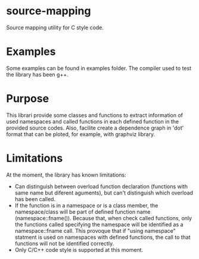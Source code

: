 # source-mapping
Source mapping utility for C style code.

# Examples

Some examples can be found in examples folder. The compiler used to test the library
has been g++.

# Purpose

This librari provide some classes and functions to extract information of used namespaces
and called functions in each defined function in the provided source codes. Also, facilite
create a dependence graph in 'dot' format that can be ploted, for example, with graphviz
library.

# Limitations

At the moment, the library has known limitations:

- Can distinguish between overload function declaration (functions with same name but diferent aguments),
  but can't distinguish which overload has been called.
- If the function is in a namespace or is a class member, the namespace/class will be part of defined
  function name (namespace::fname()). Because that, when check called functions, only the functions 
  called specifying the namespace will be identified as a namespace::fname call. This provoque that
  if "using namespace" statment is used on namespaces with defined functions, the call to that functions
  will not be identified correctly.
- Only C/C++ code style is supported at this moment.
